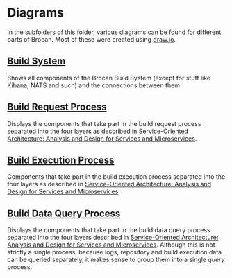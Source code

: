 # Diagrams

In the subfolders of this folder, various diagrams can be found for different parts of Brocan. Most of these were created using [draw.io](http://draw.io).

## [Build System](build-system)

Shows all components of the Brocan Build System (except for stuff like Kibana, NATS and such) and the connections between them. 

## [Build Request Process](build-request-process)

Displays the components that take part in the build request process separated into the four layers as described in [Service-Oriented Architecture: Analysis and Design for Services and Microservices](https://www.amazon.com/Service-Oriented-Architecture-Analysis-Microservices-Technology/dp/0133858588). 

## [Build Execution Process](build-execution-process)

Components that take part in the build execution process separated into the four layers as described in [Service-Oriented Architecture: Analysis and Design for Services and Microservices](https://www.amazon.com/Service-Oriented-Architecture-Analysis-Microservices-Technology/dp/0133858588).

## [Build Data Query Process](build-data-query-process)

Displays the components that take part in the build data query process separated into the four layers described in [Service-Oriented Architecture: Analysis and Design for Services and Microservices](https://www.amazon.com/Service-Oriented-Architecture-Analysis-Microservices-Technology/dp/0133858588). Although this is not strictly a single process, because logs, repository and build execution data can be queried separately, it makes sense to group them into a single *query* process.
